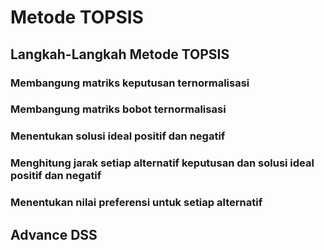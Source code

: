 # Metode TOPSIS

## Langkah-Langkah Metode TOPSIS

### Membangung matriks keputusan ternormalisasi

### Membangung matriks bobot ternormalisasi

### Menentukan solusi ideal positif dan negatif

### Menghitung jarak setiap alternatif keputusan dan solusi ideal positif dan negatif

### Menentukan nilai preferensi untuk setiap alternatif

## Advance DSS
